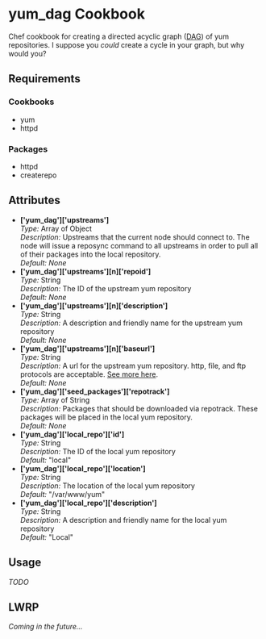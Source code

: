 # yum_dag Cookbook

Chef cookbook for creating a directed acyclic graph ([DAG](https://en.wikipedia.org/wiki/Directed_acyclic_graph)) of yum repositories. I suppose you *could* create a cycle in your graph, but why would you?

## Requirements

### Cookbooks

* yum
* httpd

### Packages

* httpd
* createrepo

## Attributes

* **['yum_dag']['upstreams']**  
  _Type:_ Array of Object  
  _Description:_ Upstreams that the current node should connect to. The node will issue a reposync command to all upstreams in order to pull all of their packages into the local repository.  
  _Default:_ *None*
* **['yum_dag']['upstreams'][n]['repoid']**  
  _Type:_ String  
  _Description:_ The ID of the upstream yum repository  
  _Default:_ *None*
* **['yum_dag']['upstreams'][n]['description']**  
  _Type:_ String  
  _Description:_ A description and friendly name for the upstream yum repository  
  _Default:_ *None*
* **['yum_dag']['upstreams'][n]['baseurl']**  
  _Type:_ String  
  _Description:_ A url for the upstream yum repository. http, file, and ftp protocols are acceptable. [See more here](https://www.centos.org/docs/5/html/5.2/Deployment_Guide/s1-yum-yumconf-repository.html).  
  _Default:_ *None*
* **['yum_dag']['seed_packages']['repotrack']**  
  _Type:_ Array of String  
  _Description:_ Packages that should be downloaded via repotrack. These packages will be placed in the local yum repository.  
  _Default:_ *None*
* **['yum_dag']['local_repo']['id']**  
  _Type:_ String  
  _Description:_ The ID of the local yum repository  
  _Default:_ "local"  
* **['yum_dag']['local_repo']['location']**  
  _Type:_ String  
  _Description:_ The location of the local yum repository  
  _Default:_ "/var/www/yum"
* **['yum_dag']['local_repo']['description']**  
  _Type:_ String  
  _Description:_ A description and friendly name for the local yum repository  
  _Default:_ "Local"

## Usage

_*TODO*_

## LWRP

_*Coming in the future...*_
